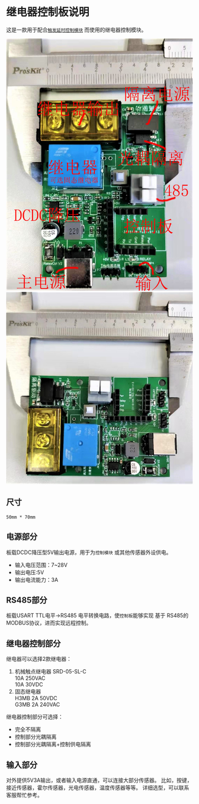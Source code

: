 # 继电器控制板说明

这是一款用于配合[`触发延时控制模块`](common.md) 而使用的继电器控制模块。

![relay1](../image/relay1.jpg)
![relay2](../image/relay2.jpg)
## 尺寸 
    50mm * 70mm

## 电源部分
板载DCDC降压型5V输出电源，用于为`控制模块` 或其他传感器外设供电。

* 输入电压范围：7~28V
* 输出电压:5V
* 输出电流能力：3A

## RS485部分
板载USART TTL电平->RS485 电平转换电路，使`控制板`能够实现 基于 RS485的MODBUS协议，进而实现远程控制。

## 继电器控制部分
继电器可以选择2款继电器：

1. 机械触点继电器  SRD-05-SL-C  
    10A 250VAC  
    10A 30VDC
2. 固态继电器  
    H3MB  2A 50VDC  
    G3MB  2A 240VAC

继电器控制部分可选择：
 * 完全不隔离
 * 控制部分光耦隔离
 * 控制部分光耦隔离+控制供电隔离

## 输入部分
对外提供5V3A输出，或者输入电源直通，可以连接大部分传感器。
比如，按键，接近传感器，霍尔传感器，光电传感器，温度传感器等等。
详细选型，可以联系客服帮忙参考。
